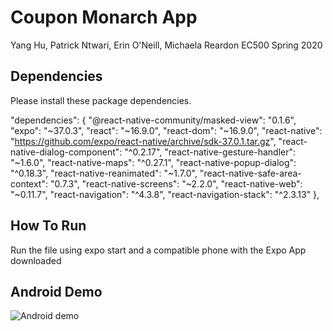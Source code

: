 # Coupon Monarch App 
Yang Hu, Patrick Ntwari, Erin O'Neill, Michaela Reardon
EC500
Spring 2020

## Dependencies

Please install these package dependencies.

  "dependencies": {
    "@react-native-community/masked-view": "0.1.6",
    "expo": "~37.0.3",
    "react": "~16.9.0",
    "react-dom": "~16.9.0",
    "react-native": "https://github.com/expo/react-native/archive/sdk-37.0.1.tar.gz",
    "react-native-dialog-component": "^0.2.17",
    "react-native-gesture-handler": "~1.6.0",
    "react-native-maps": "^0.27.1",
    "react-native-popup-dialog": "^0.18.3",
    "react-native-reanimated": "~1.7.0",
    "react-native-safe-area-context": "0.7.3",
    "react-native-screens": "~2.2.0",
    "react-native-web": "~0.11.7",
    "react-navigation": "^4.3.8",
    "react-navigation-stack": "^2.3.13"
  },


## How To Run
Run the file using expo start and a compatible phone with the Expo App downloaded

## Android Demo

![Android demo](./android_demo.gif)
